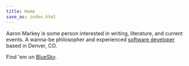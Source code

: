 ```yaml
---
title: Home
save_as: index.html
---
```


Aaron Markey is some person interested in writing, literature, and current events. A wanna-be philosopher and
experienced [software developer](https://github.com/aaronmarkey) based in Denver, CO.

Find 'em on [BlueSky](https://bsky.app/profile/aaronmarkey.bsky.social).
